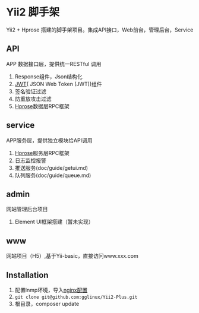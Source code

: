 Yii2  脚手架
====================
Yii2 + Hprose 搭建的脚手架项目。集成API接口，Web前台，管理后台，Service

## API
APP 数据接口层，提供统一RESTful 调用
1. Response组件，Json结构化
2. [JWT](https://tools.ietf.org/html/rfc7519)( JSON Web Token (JWT))组件 
3. 签名验证过滤
4. 防重放攻击过滤
5. [Hprose](https://github.com/hprose/hprose-php)数据层RPC框架

service
------------
APP服务层，提供独立模块给API调用
1. [Hprose](https://github.com/hprose/hprose-php)服务层RPC框架
2. 日志监控报警
3. 推送服务(doc/guide/getui.md)
4. 队列服务(doc/guide/queue.md)

admin
------------
网站管理后台项目
1. Element UI框架搭建（暂未实现）


www
------------
网站项目（H5）,基于Yii-basic，直接访问www.xxx.com

Installation
------------
1. 配置lnmp坏境，导入[nginx配置](doc/nginx_conf)
2. ``` git clone git@github.com:gglinux/Yii2-Plus.git ```
3. 根目录，composer update


